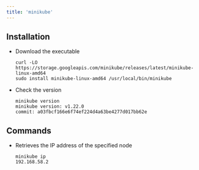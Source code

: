 ```yaml
---
title: 'minikube'
---
```


## Installation

- Download the executable

  ```shell
  curl -LO https://storage.googleapis.com/minikube/releases/latest/minikube-linux-amd64
  sudo install minikube-linux-amd64 /usr/local/bin/minikube
  ```

- Check the version

    ```shell
    minikube version
    minikube version: v1.22.0
    commit: a03fbcf166e6f74ef224d4a63be4277d017bb62e
    ```

## Commands

- Retrieves the IP address of the specified node

  ```shell
  minikube ip
  192.168.58.2
  ```
